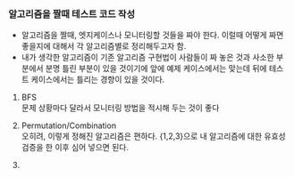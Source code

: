### 알고리즘을 짤때 테스트 코드 작성

- 알고리즘을 짤때, 엣지케이스나 모니터링할 것들을 짜야 한다. 이럴때 어떻게 짜면 좋을지에 대해서 각 알고리즘별로 정리해두고자 함.
- 내가 생각한 알고리즘이 기존 알고리즘 구현법이 사람들이 짜 놓은 것과 사소한 부분에서 분명 틀린 부분이 있을 것이기에 앞에 예제 케이스에서는 맞는데 뒤에 테스트 케이스에서는 틀리는 경향이 있을 것이다.

1. BFS<br>
문제 상황마다 달라서 모니터링 방법을 적시해 두는 것이 좋다

2. Permutation/Combination<br>
오히려, 이렇게 정해진 알고리즘은 편하다. {1,2,3}으로 내 알고리즘에 대한 유효성 검증을 한 이후 심어 넣으면 된다.

4. 
